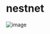 # nestnet

![image](https://github.com/user-attachments/assets/2fd4714e-827e-4ff1-ab9e-8dd96bf91673)
